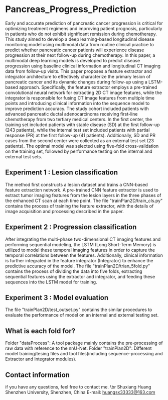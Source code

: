 # Pancreas_Progress_Prediction
Early and accurate prediction of pancreatic cancer progression is critical for optimizing treatment regimens and improving patient prognosis, particularly in patients who do not exhibit significant remission during chemotherapy. This study aimed to develop a deep learning-based longitudinal disease monitoring model using multimodal data from routine clinical practice to predict whether pancreatic cancer patients will experience disease progression at their next follow-up during chemotherapy. 
In this paper, a multimodal deep learning models is developed to predict disease progression using baseline clinical information and longitudinal CT imaging data from follow-up visits. This paper proposes a feature extractor and integrator architecture to effectively characterize the primary lesion of pancreatic cancer and its dynamic changes during follow-up using a LSTM-based approach. Specifically, the feature extractor employs a pre-trained convolutional neural network for extracting 2D CT image features, while the integrator is responsible for fusing CT image features from multiple time points and introducing clinical information into the sequence model to improve prediction accuracy. 
The study cohort included patients with advanced pancreatic ductal adenocarcinoma receiving first-line chemotherapy from two tertiary medical centers. In the first center, the training set included patients with stable disease (SD) at the first follow-up (243 patients), while the internal test set included patients with partial response (PR) at the first follow-up (41 patients). Additionally, SD and PR cases from the second center were collected as an external test set (23 patients). The optimal model was selected using five-fold cross-validation on the training set, followed by performance testing on the internal and external test sets. 
## Experiment 1 : Lesion classification
The method first constructs a lesion dataset and trains a CNN-based feature extraction network. A pre-trained CNN feature extractor is used to extract tumor imaging features from the lesion layers in the three phases of the enhanced CT scan at each time point.
The file "trainPlan2D/train_cls.py" contains the process of training the feature extractor, with the details of image acquisition and processing described in the paper.
## Experiment 2 : Progression classification
After integrating the multi-phase two-dimensional CT imaging features and performing sequential modeling, the LSTM (Long Short-Term Memory) is utilized to model these temporal imaging features in order to capture the temporal correlations between the features. Additionally, clinical information is further integrated in the feature integrator (Integrator) to enhance the predictive accuracy of the model.
The file "trainPlan2D/trian_5fold.py" contains the process of dividing the data into five folds, extracting sequential features using the extractor and integrator, and feeding these sequences into the LSTM model for training.
## Experiment 3 : Model evaluation
The file "trainPlan2D/test_outset.py" contains the similar procedures to evaluate the performance of model on an internal and external testing set.
## What is each fold for?
Folder "dataProcess": A tool package mainly contains the pre-processing of raw data with reference to the nnU-Net.
Folder "trainPlan2D": Different model training/tesing files and tool files(including sequence-processing and Extractor and Integrator modules).
## Contact information
if you have any questions, feel free to contact me. \br
Shuxiang Huang
Shenzhen University, Shenzhen, China E-mail: huangsx33333@163.com
